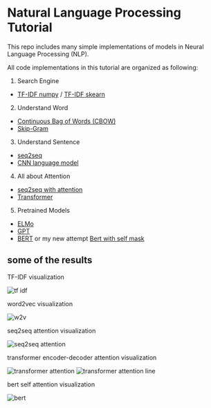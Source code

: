 # Natural Language Processing Tutorial

This repo includes many simple implementations of models in Neural Language Processing (NLP).

All code implementations in this tutorial are organized as following:

1. Search Engine
  - [TF-IDF numpy](/tf_idf.py) / [TF-IDF skearn](/tf_idf_sklearn.py)
2. Understand Word
  - [Continuous Bag of Words (CBOW)](/CBOW.py)
  - [Skip-Gram](/skip-gram.py)
3. Understand Sentence
  - [seq2seq](/seq2seq.py)
  - [CNN language model](/cnn-lm.py)
4. All about Attention
  - [seq2seq with attention](/seq2seq_attention.py)
  - [Transformer](/transformer.py)
5. Pretrained Models
  - [ELMo](/ELMO.py)
  - [GPT](/GPT.py)
  - [BERT](/BERT.py) or my new attempt [Bert with self mask](/BERT_self_mask.py)
 
## some of the results

TF-IDF visualization

![tf idf](img/tfidf_matrix.png)

word2vec visualization

![w2v](img/cbow.png)

seq2seq attention visualization

![seq2seq attention](img/seq2seq_attention.png)

transformer encoder-decoder attention visualization

![transformer attention](img/transformer0_decoder_encoder_attention.png)
![transformer attention line](img/transformer0_encoder_decoder_attention_line.png)

bert self attention visualization

![bert](img/bert_self_mask2_self_attention_line.png)